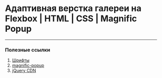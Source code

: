 # Адаптивная верстка галереи на Flexbox | HTML | CSS | Magnific Popup

---

### Полезные ссылки

1. [Шрифты](https://fonts.google.com/)
2. [magnific-popup](https://cdnjs.com/libraries/magnific-popup.js)
3. [jQuery CDN](https://releases.jquery.com/)
